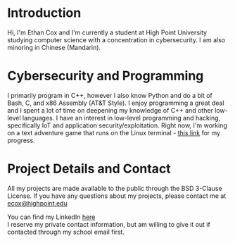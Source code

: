 # Introduction

Hi, I'm Ethan Cox and I'm currently a student at High Point University studying computer science with a concentration in cybersecurity. I am also minoring in Chinese (Mandarin).

# Cybersecurity and Programming
I primarily program in C++, however I also know Python and do a bit of Bash, C, and x86 Assembly (AT&T Style). I enjoy programming a great deal and I spent a lot of time on
deepening my knowledge of C++ and other low-level languages. I have an interest in low-level programming and hacking, specifically IoT and application security/exploitation.
Right now, I'm working on a text adventure game that runs on the Linux terminal - [this link](https://github.com/EthanC2/CPP-Text-Adventure-Game) for my progress.

# Project Details and Contact
All my projects are made available to the public through the BSD 3-Clause License. 
If you have any questions about my projects, please contact me at ecox@highpoint.edu

You can find my LinkedIn [here](https://www.linkedin.com/in/ethan-cox-3b78511b6/) <br />
I reserve my private contact information, but am willing to give it out if contacted through my school email first. 
